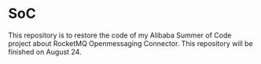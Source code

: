 # SoC
This repository is to restore the code of my Alibaba Summer of Code project about RocketMQ Openmessaging Connector. This repository will be finished on August 24.
